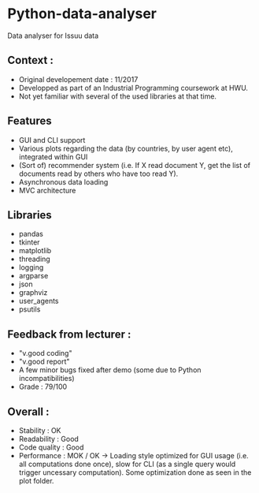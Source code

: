 # Python-data-analyser
Data analyser for Issuu data

## Context :
- Original developement date : 11/2017
- Developped as part of an Industrial Programming coursework at HWU.
- Not yet familiar with several of the used libraries at that time.

## Features 
- GUI and CLI support
- Various plots regarding the data (by countries, by user agent etc), integrated within GUI
- (Sort of) recommender system (i.e. If X read document Y, get the list of documents read by others who have too read Y). 
- Asynchronous data loading 
- MVC architecture

## Libraries
- pandas
- tkinter
- matplotlib
- threading
- logging
- argparse
- json
- graphviz
- user_agents
- psutils

## Feedback from lecturer :
- "v.good coding"
- "v.good report"
- A few minor bugs fixed after demo (some due to Python incompatibilities)
- Grade : 79/100

## Overall : 
- Stability    : OK
- Readability  : Good
- Code quality : Good
- Performance  : MOK / OK -> Loading style optimized for GUI usage (i.e. all computations done once), slow for CLI (as a single query would trigger uncessary computation). Some optimization done as seen in the plot folder.
